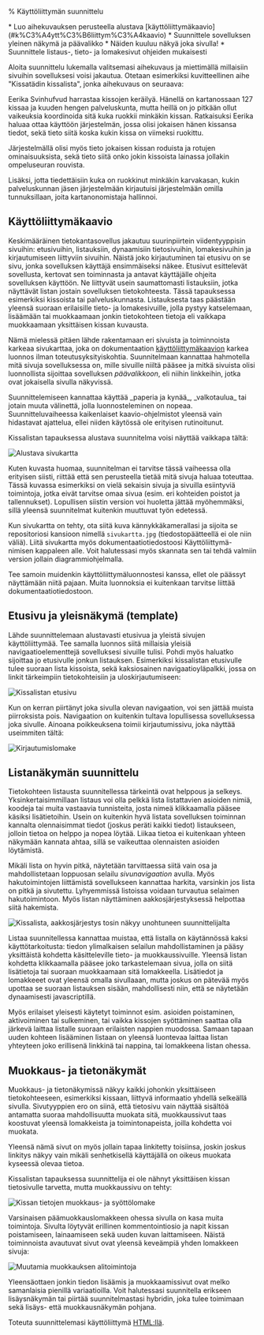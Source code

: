 % Käyttöliittymän suunnittelu
<!-- order: 10 -->
<!-- addHeaderNavigation -->
<!-- tags: viikko2 -->

<summary>
* Luo aihekuvauksen perusteella alustava [käyttöliittymäkaavio](#k%C3%A4ytt%C3%B6liittym%C3%A4kaavio)
* Suunnittele sovelluksen yleinen näkymä ja päävalikko
    * Näiden kuuluu näkyä joka sivulla!
* Suunnittele listaus-, tieto- ja lomakesivut ohjeiden mukaisesti
</summary>

Aloita suunnittelu lukemalla valitsemasi aihekuvaus
ja miettimällä millaisiin sivuihin sovelluksesi
voisi jakautua. 
Otetaan esimerkiksi kuvitteellinen aihe "Kissatädin kissalista",
jonka aihekuvaus on seuraava:

<box>
Eerika Svinhufvud harrastaa kissojen keräilyä.
Hänellä on kartanossaan 127 kissaa ja kuuden hengen palveluskunta,
mutta heillä on jo pitkään ollut vaikeuksia koordinoida sitä
kuka ruokkii minkäkin kissan. Ratkaisuksi Eerika haluaa
ottaa käyttöön järjestelmän, jossa olisi jokaisen hänen kissansa
tiedot, sekä tieto siitä koska kukin kissa on viimeksi ruokittu.

Järjestelmällä olisi myös tieto jokaisen kissan roduista 
ja rotujen ominaisuuksista, sekä tieto siitä onko jokin kissoista 
lainassa jollakin ompeluseuran rouvista.

Lisäksi, jotta tiedettäisiin kuka on ruokkinut minkäkin
karvakasan, kukin palveluskunnan jäsen järjestelmään kirjautuisi 
järjestelmään omilla tunnuksillaan, joita kartanonomistaja hallinnoi.
</box>

## Käyttöliittymäkaavio

Keskimääräinen tietokantasovellus jakautuu 
suurinpiirtein viidentyyppisin sivuihin: etusivuihin, listauksiin,
dynaamisiin tietosivuihin, lomakesivuihin ja kirjautumiseen liittyviin sivuihin. 
Näistä joko kirjautuminen tai etusivu on se sivu, jonka
sovelluksen käyttäjä ensimmäiseksi näkee.
Etusivut esittelevät sovellusta, kertovat sen toiminnasta
ja antavat käyttäjälle ohjeita sovelluksen käyttöön. 
Ne liittyvät usein saumattomasti listauksiin, jotka
näyttävät listan jostain sovelluksen tietokohteesta. Tässä
tapauksessa esimerkiksi kissoista tai palveluskunnasta.
Listauksesta taas päästään yleensä suoraan erilaisille tieto- ja lomakesivuille,
jolla pystyy katselemaan, lisäämään tai muokkaamaan jonkin tietokohteen 
tietoja eli vaikkapa muokkaamaan yksittäisen kissan kuvausta.

Nämä mielessä pitäen lähde rakentamaan eri sivuista
ja toiminnoista karkeaa sivukarttaa, joka on dokumentaation
[käyttöliittymäkaavion]({{rootdir}}dokumentaatio-ohje.html#kayttoliittymakomponentit) karkea luonnos ilman toteutusyksityiskohtia.
Suunnitelmaan kannattaa hahmotella mitä sivuja sovelluksessa on, 
mille sivuille niiltä pääsee ja mitkä sivuista olisi luonnollista sijoittaa
sovelluksen _päävalikkoon_, eli niihin linkkeihin, jotka ovat jokaisella sivulla näkyvissä.

<vinkki>
Suunnittelemiseen kannattaa käyttää _paperia ja kynää_, _valkotaulua_
tai jotain muuta välinettä, jolla luonnosteleminen on nopeaa.
Suunnitteluvaiheessa kaikenlaiset kaavio-ohjelmistot yleensä vain hidastavat ajattelua, 
ellei niiden käytössä ole erityisen rutinoitunut. 
</vinkki>

Kissalistan tapauksessa alustava suunnitelma voisi näyttää vaikkapa tältä:

![Alustava sivukartta]({{myimgdir}}sivukartta.png)

Kuten kuvasta huomaa, suunnitelman ei tarvitse tässä vaiheessa olla
erityisen siisti, riittää että sen perusteella tietää
mitä sivuja haluaa toteuttaa. 
Tässä kuvassa esimerkiksi on vielä sekaisin sivuja ja
sivuilla esiintyviä toimintoja, jotka eivät tarvitse omaa sivua
(esim. eri kohteiden poistot ja tallennukset).
Lopullisen siistin version voi huoletta jättää myöhemmäksi, 
sillä yleensä suunnitelmat kuitenkin muuttuvat työn edetessä.

Kun sivukartta on tehty, ota siitä kuva kännykkäkamerallasi
ja sijoita se repositoriosi kansioon nimellä `sivukartta.jpg` (tiedostopäätteellä ei ole niin väliä).
Liitä sivukartta myös dokumentaatiotiedostoosi Käyttöliittymä-nimisen kappaleen alle.
Voit halutessasi myös skannata sen tai 
tehdä valmiin version jollain diagrammiohjelmalla. 

Tee samoin muidenkin käyttöliittymäluonnostesi kanssa, ellet ole päässyt näyttämään niitä pajaan.
Muita luonnoksia ei kuitenkaan tarvitse liittää dokumentaatiotiedostoon.

## Etusivu ja yleisnäkymä (template)

Lähde suunnittelemaan alustavasti etusivua
ja yleistä sivujen käyttöliittymää.
Tee samalla luonnos siitä millaisia yleisiä navigaatioelementtejä
sovelluksesi sivuille tulisi.
Pohdi myös haluatko sijoittaa jo etusivulle jonkun listauksen.
Esimerkiksi kissalistan etusivulle tulee suoraan lista kissoista,
sekä kaksiosainen navigaatioyläpalkki, jossa on linkit 
tärkeimpiin tietokohteisiin ja uloskirjautumiseen:

![Kissalistan etusivu]({{myimgdir}}etusivu.png)

Kun on kerran piirtänyt joka sivulla olevan navigaation, voi 
sen jättää muista piirroksista pois. 
Navigaation on kuitenkin tultava lopullisessa 
sovelluksessa joka sivulle. 
Ainoana poikkeuksena toimii kirjautumissivu, joka 
näyttää useimmiten tältä:

![Kirjautumislomake]({{myimgdir}}kirjautuminen.png)

## Listanäkymän suunnittelu

Tietokohteen listausta suunnitellessa tärkeintä ovat helppous ja selkeys.
Yksinkertaisimmillaan listaus voi olla pelkkä lista listattavien asioiden nimiä,
koodeja tai muita vastaavia tunnisteita, josta nimeä klikkaamalla pääsee käsiksi
lisätietoihin.  Usein on kuitenkin hyvä listata sovelluksen toiminnan kannalta
olennaisimmat tiedot (joskus peräti kaikki tiedot) listaukseen, jolloin tietoa
on helppo ja nopea löytää. Liikaa tietoa ei kuitenkaan yhteen näkymään kannata
ahtaa, sillä se vaikeuttaa olennaisten asioiden löytämistä.

Mikäli lista on hyvin pitkä, näytetään tarvittaessa siitä vain 
osa ja mahdollistetaan loppuosan selailu _sivunavigaation_ avulla.
Myös hakutoimintojen liittämistä sovellukseen kannattaa harkita,
varsinkin jos lista on pitkä ja sivutettu. Lyhyemmissä listoissa
voidaan turvautua selaimen hakutoimintoon. 
Myös listan näyttäminen aakkosjärjestyksessä helpottaa siitä hakemista.

![Kissalista, aakkosjärjestys tosin näkyy unohtuneen suunnittelijalta]({{myimgdir}}kissalista.png)

Listaa suunnitellessa kannattaa muistaa, että listalla on käytännössä kaksi
käyttötarkoitusta: tiedon ylimalkaisen selailun mahdollistaminen ja pääsy
yksittäistä kohdetta käsitteleville tieto- ja muokkaussivuille.  Yleensä
listan kohdetta klikkaamalla pääsee joko tarkastelemaan sivua, jolla on
siitä lisätietoja tai suoraan muokkaamaan sitä lomakkeella.  Lisätiedot ja
lomakkeeet ovat yleensä omalla sivullaaan, mutta joskus on pätevää myös
upottaa se suoraan listauksen sisään, mahdollisesti niin, että se näytetään
dynaamisesti javascriptillä. 

Myös erilaiset yleisesti käytetyt toiminnot esim. asioiden poistaminen,
aktivoiminen tai sulkeminen, tai vaikka kissojen syöttäminen saattaa olla
järkevä laittaa listalle suoraan erilaisten nappien muodossa.  Samaan
tapaan uuden kohteen lisääminen listaan on yleensä luontevaa laittaa listan
yhteyteen joko erillisenä linkkinä tai nappina, tai lomakkeena listan
ohessa.

## Muokkaus- ja tietonäkymät

Muokkaus- ja tietonäkymissä näkyy kaikki johonkin yksittäiseen
tietokohteeseen, esimerkiksi kissaan, liittyvä informaatio yhdellä selkeällä sivulla.
Sivutyyppien ero on siinä, että tietosivu vain näyttää sisältöä 
antamatta suoraa mahdollisuutta muokata sitä,
muokkaussivut taas koostuvat yleensä lomakkeista ja toimintonapeista, joilla
kohdetta voi muokata. 

Yleensä nämä sivut on myös jollain tapaa linkitetty toisiinsa, 
joskin joskus linkitys näkyy vain mikäli senhetkisellä käyttäjällä 
on oikeus muokata kyseessä olevaa tietoa. 

Kissalistan tapauksessa suunnittelija ei ole nähnyt yksittäisen 
kissan tietosivulle tarvetta, mutta muokkaussivu on tehty:

![Kissan tietojen muokkaus- ja syöttölomake]({{myimgdir}}kissalomake.png)

Varsinaisen päämuokkauslomakkeen ohessa sivulla on kasa muita toimintoja.
Sivulta löytyvät erillinen kommentointiosio ja 
napit kissan poistamiseen, lainaamiseen sekä uuden kuvan laittamiseen.
Näistä toiminnoista avautuvat sivut ovat yleensä keveämpiä yhden lomakkeen sivuja:

![Muutamia muokkauksen alitoimintoja]({{myimgdir}}misc.png)

Yleensäottaen jonkin tiedon lisäämis ja muokkaamissivut ovat melko samanlaisia
pienillä variaatioilla. Voit halutessasi suunnitella erikseen lisäysnäkymän tai
piirtää suunnitelmastasi hybridin, joka tulee toimimaan sekä lisäys- että
muokkausnäkymän pohjana.

<next>

Toteuta suunnittelemasi käyttöliittymä [HTML:llä](kayttoliittyman_toteutus.html).
</next>
